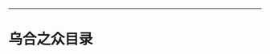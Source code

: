 <h1 style="text-align:center;background-image: url('_images/cover.jpg');background-size:cover">
<br>
<br>
<br>
<br>
<br>
<br>
<br>
<br>
<br>
<br>
<br>
<br>
<br>
<br>
<br>
<br>
<br>
<br>
<br>
<br>
</h1>

---

# 乌合之众目录 &emsp;&emsp;&emsp;&emsp;&emsp;&emsp;&emsp;&emsp;&emsp;&emsp;&emsp;
```{tableofcontents}
```
